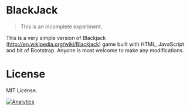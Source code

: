 # BlackJack

> This is an incomplete experiment.

This is a very simple version of Blackjack (http://en.wikipedia.org/wiki/Blackjack) game built with HTML, JavaScript and bit of Bootstrap. Anyone is most welcome to make any modifications.

# License

MIT License.

[![Analytics](https://ga-beacon.appspot.com/UA-50688851-1/blackjack)](https://github.com/igrigorik/ga-beacon)
